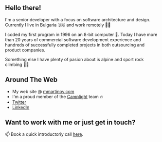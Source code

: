 ## Hello there!

I'm a senior developer with a focus on software architecture and design. Currently I live in Bulgaria 🇧🇬 and work remotely 👨‍💻

I coded my first program in 1996 on an 8-bit computer 👾. Today I have more than 20 years of commercial software development experience and hundreds of successfully completed projects in both outsourcing and product companies.

Something else I have plenty of pasion about is alpine and sport rock climbing 🧗‍♂️

## Around The Web

- My web site @ [mmartinov.com](https://mmartinov.com)
- I'm a proud member of the [Camplight](https://camplight.net) team 🔥
- [Twitter](https://twitter.com/mmartinov)
- [LinkedIn](https://www.linkedin.com/in/martinov/)

## Want to work with me or just get in touch?

📫 Book a quick introductoriy call [here](https://cal.com/mmartinov/45-min-meeting).

